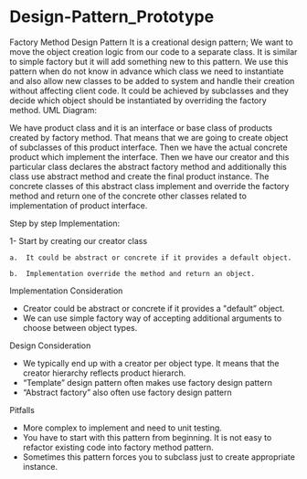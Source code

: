 # Design-Pattern_Prototype

Factory Method Design Pattern
It is a creational design pattern; We want to move the object creation logic from our code to a separate class. It is similar to simple factory but it will add something new to this pattern.
We use this pattern when do not know in advance which class we need to instantiate and also allow new classes to be added to system and handle their creation without affecting client code. It could be achieved by subclasses and they decide which object should be instantiated by overriding the factory method.
UML Diagram:
 
We have product class and it is an interface or base class of products created by factory method. That means that we are going to create object of subclasses of this product interface.
Then we have the actual concrete product which implement the interface. Then we have our creator and this particular class declares the abstract factory method and additionally this class use abstract method and create the final product instance.
The concrete classes of this abstract class implement and override the factory method and return one of the concrete other classes related to implementation of product interface.

Step by step Implementation:

  1-	Start by creating our creator class
  
    a.	It could be abstract or concrete if it provides a default object.
    
    b.	Implementation override the method and return an object.

Implementation Consideration
-	Creator could be abstract or concrete if it provides a "default” object.
-	We can use simple factory way of accepting additional arguments to choose between object types.

Design Consideration
-	We typically end up with a creator per object type. It means that the creator hierarchy reflects product hierarch.
-	“Template” design pattern often makes use factory design pattern
-	“Abstract factory” also often use factory design pattern

Pitfalls
-	More complex to implement and need to unit testing.
-	You have to start with this pattern from beginning. It is not easy to refactor existing code into factory method pattern.
-	Sometimes this pattern forces you to subclass just to create appropriate instance.




